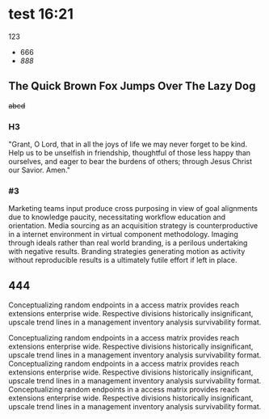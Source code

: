 # test 16:21

123

* 666
* _888_

## The Quick Brown Fox Jumps Over The Lazy Dog

~~abcd~~

### H3

"Grant, O Lord, that in all the joys of life we may never forget to be kind. Help us to be unselfish in friendship, thoughtful of those less happy than ourselves, and eager to bear the burdens of others; through Jesus Christ our Savior. Amen."

### #3

Marketing teams input produce cross purposing in view of goal alignments due to knowledge paucity, necessitating workflow education and orientation. Media sourcing as an acquisition strategy is counterproductive in a internet environment in virtual component methodology. Imaging through ideals rather than real world branding, is a perilous undertaking with negative results. Branding strategies generating motion as activity without reproducible results is a ultimately futile effort if left in place.

## 444

Conceptualizing random endpoints in a access matrix provides reach extensions enterprise wide. Respective divisions historically insignificant, upscale trend lines in a management inventory analysis survivability format.

Conceptualizing random endpoints in a access matrix provides reach extensions enterprise wide. Respective divisions historically insignificant, upscale trend lines in a management inventory analysis survivability format.
Conceptualizing random endpoints in a access matrix provides reach extensions enterprise wide. Respective divisions historically insignificant, upscale trend lines in a management inventory analysis survivability format.
Conceptualizing random endpoints in a access matrix provides reach extensions enterprise wide. Respective divisions historically insignificant, upscale trend lines in a management inventory analysis survivability format.
